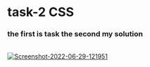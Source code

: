

<h1>task-2 CSS  </h1>
<h3>the first is task 
the second my solution  </h3>
<br>
<a href="https://ibb.co/DzHzmch"><img src="https://i.ibb.co/vV6Vfyp/Screenshot-2022-06-29-121951.png" alt="Screenshot-2022-06-29-121951" border="0"></a>
